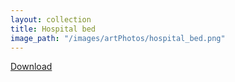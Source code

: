 ```yaml
---
layout: collection
title: Hospital bed
image_path: "/images/artPhotos/hospital_bed.png"
---
```

  [Download](https://github.com/scotttmoen/Art)
